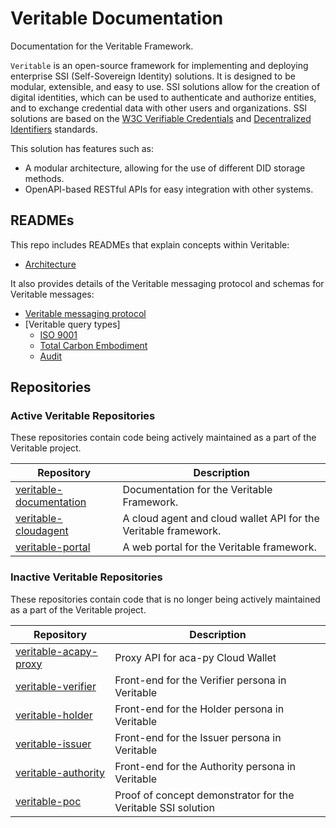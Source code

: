 # Veritable Documentation

Documentation for the Veritable Framework.

`Veritable` is an open-source framework for implementing and deploying enterprise SSI (Self-Sovereign Identity) solutions. It is designed to be modular, extensible, and easy to use.  SSI solutions allow for the creation of digital identities, which can be used to authenticate and authorize entities, and to exchange credential data with other users and organizations.  SSI solutions are based on the [W3C Verifiable Credentials](https://www.w3.org/TR/vc-data-model/) and [Decentralized Identifiers](https://www.w3.org/TR/did-core/) standards.

This solution has features such as:
* A modular architecture, allowing for the use of different DID storage methods.
* OpenAPI-based RESTful APIs for easy integration with other systems.

## READMEs
This repo includes READMEs that explain concepts within Veritable:
* [Architecture](docs/architecture.md)

It also provides details of the Veritable messaging protocol and schemas for
Veritable messages:
* [Veritable messaging protocol](schemas/veritable_messaging/0.1/README.md)
* [Veritable query types]
  * [ISO 9001](schemas/veritable_messaging/query_types/iso_9001/0.1/README.md)
  * [Total Carbon Embodiment](schemas/veritable_messaging/query_types/total_carbon_embodiment/0.1/README.md)
  * [Audit](schemas/veritable_messaging/query_types/audit/0.1/README.md)

## Repositories
### Active Veritable Repositories
These repositories contain code being actively maintained as a part of the Veritable project.

| Repository | Description |
| --- | --- |
| [veritable-documentation](https://github.com/digicatapult/veritable-documentation) | Documentation for the Veritable Framework. |
| [veritable-cloudagent](https://github.com/digicatapult/veritable-cloudagent) | A cloud agent and cloud wallet API for the Veritable framework. |
| [veritable-portal](https://github.com/digicatapult/veritable-portal) | A web portal for the Veritable framework. |

### Inactive Veritable Repositories
These repositories contain code that is no longer being actively maintained as a part of the Veritable project.

| Repository | Description |
| --- | --- |
| [veritable-acapy-proxy](https://github.com/digicatapult/veritable-acapy-proxy) | Proxy API for aca-py Cloud Wallet |
| [veritable-verifier](https://github.com/digicatapult/veritable-verifier) | Front-end for the Verifier persona in Veritable |
| [veritable-holder](https://github.com/digicatapult/veritable-holder) | Front-end for the Holder persona in Veritable |
| [veritable-issuer](https://github.com/digicatapult/veritable-issuer) | Front-end for the Issuer persona in Veritable |
| [veritable-authority](https://github.com/digicatapult/veritable-authority) | Front-end for the Authority persona in Veritable |
| [veritable-poc](https://github.com/digicatapult/veritable-poc) | Proof of concept demonstrator for the Veritable SSI solution |
